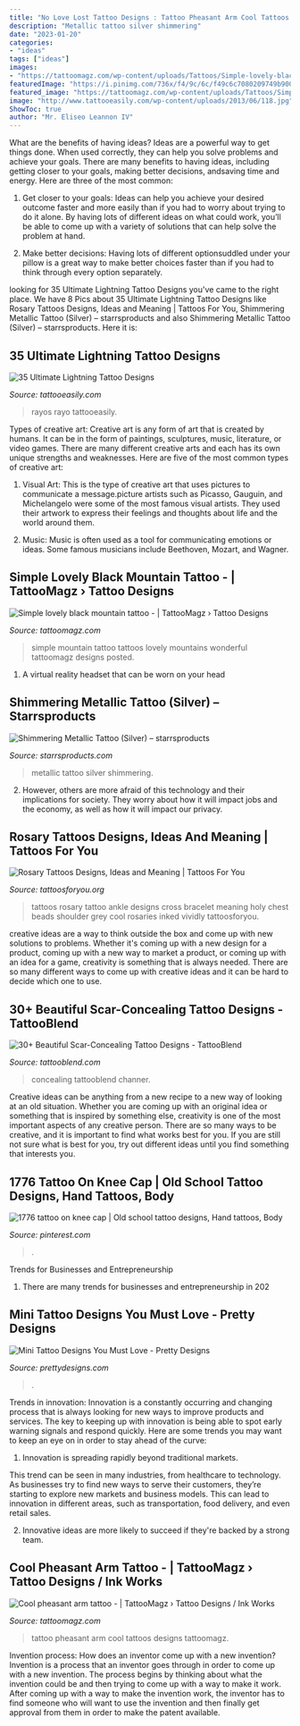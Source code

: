 ```yaml
---
title: "No Love Lost Tattoo Designs : Tattoo Pheasant Arm Cool Tattoos Designs Tattoomagz"
description: "Metallic tattoo silver shimmering"
date: "2023-01-20"
categories:
- "ideas"
tags: ["ideas"]
images:
- "https://tattoomagz.com/wp-content/uploads/Tattoos/Simple-lovely-black-mountain-tattoo.jpg"
featuredImage: "https://i.pinimg.com/736x/f4/9c/6c/f49c6c7080209749b900551af41a2a10.jpg"
featured_image: "https://tattoomagz.com/wp-content/uploads/Tattoos/Simple-lovely-black-mountain-tattoo.jpg"
image: "http://www.tattooeasily.com/wp-content/uploads/2013/06/118.jpg"
ShowToc: true
author: "Mr. Eliseo Leannon IV"
---
```



What are the benefits of having ideas?
Ideas are a powerful way to get things done. When used correctly, they can help you solve problems and achieve your goals. There are many benefits to having ideas, including getting closer to your goals, making better decisions, andsaving time and energy. Here are three of the most common: 
1. Get closer to your goals: Ideas can help you achieve your desired outcome faster and more easily than if you had to worry about trying to do it alone. By having lots of different ideas on what could work, you’ll be able to come up with a variety of solutions that can help solve the problem at hand.

2. Make better decisions: Having lots of different optionsuddled under your pillow is a great way to make better choices faster than if you had to think through every option separately.

	

		
looking for 35 Ultimate Lightning Tattoo Designs you've came to the right place. We have 8 Pics about 35 Ultimate Lightning Tattoo Designs like Rosary Tattoos Designs, Ideas and Meaning | Tattoos For You, Shimmering Metallic Tattoo (Silver) – starrsproducts and also Shimmering Metallic Tattoo (Silver) – starrsproducts. Here it is:
		
    
## 35 Ultimate Lightning Tattoo Designs

<img loading=lazy src="http://www.tattooeasily.com/wp-content/uploads/2013/06/118.jpg" onerror="this.onerror=null;this.src='https://tse1.mm.bing.net/th?id=OIP.RqOVh4LX4Uj8EY-J5i8V9AHaJN&amp;pid=15.1';" alt="35 Ultimate Lightning Tattoo Designs">

_Source: tattooeasily.com_

>rayos rayo tattooeasily. 

	

Types of creative art:
Creative art is any form of art that is created by humans. It can be in the form of paintings, sculptures, music, literature, or video games. There are many different creative arts and each has its own unique strengths and weaknesses. Here are five of the most common types of creative art:
1. Visual Art: This is the type of creative art that uses pictures to communicate a message.picture artists such as Picasso, Gauguin, and Michelangelo were some of the most famous visual artists. They used their artwork to express their feelings and thoughts about life and the world around them.

2. Music: Music is often used as a tool for communicating emotions or ideas. Some famous musicians include Beethoven, Mozart, and Wagner.

    
## Simple Lovely Black Mountain Tattoo - | TattooMagz › Tattoo Designs

<img loading=lazy src="https://tattoomagz.com/wp-content/uploads/Tattoos/Simple-lovely-black-mountain-tattoo.jpg" onerror="this.onerror=null;this.src='https://tse1.mm.bing.net/th?id=OIP.Hvq9yoNmhrfnIfV7DYGjcAHaJ4&amp;pid=15.1';" alt="Simple lovely black mountain tattoo - | TattooMagz › Tattoo Designs">

_Source: tattoomagz.com_

>simple mountain tattoo tattoos lovely mountains wonderful tattoomagz designs posted. 

	

1. A virtual reality headset that can be worn on your head

    
## Shimmering Metallic Tattoo (Silver) – Starrsproducts

<img loading=lazy src="https://starrsproducts.com/wp-content/uploads/2017/02/12-scaled.jpg" onerror="this.onerror=null;this.src='https://tse2.mm.bing.net/th?id=OIP.XuKdRqIjTzDwQiV-kK7ZBQHaLG&amp;pid=15.1';" alt="Shimmering Metallic Tattoo (Silver) – starrsproducts">

_Source: starrsproducts.com_

>metallic tattoo silver shimmering. 

	

2. However, others are more afraid of this technology and their implications for society. They worry about how it will impact jobs and the economy, as well as how it will impact our privacy. 

    
## Rosary Tattoos Designs, Ideas And Meaning | Tattoos For You

<img loading=lazy src="https://www.tattoosforyou.org/wp-content/uploads/2016/05/Rosary-Tattoos.jpg" onerror="this.onerror=null;this.src='https://tse1.mm.bing.net/th?id=OIP.HhT-QV3i9Fj4a6ST434qkAHaJ4&amp;pid=15.1';" alt="Rosary Tattoos Designs, Ideas and Meaning | Tattoos For You">

_Source: tattoosforyou.org_

>tattoos rosary tattoo ankle designs cross bracelet meaning holy chest beads shoulder grey cool rosaries inked vividly tattoosforyou. 

	

creative ideas are a way to think outside the box and come up with new solutions to problems. Whether it's coming up with a new design for a product, coming up with a new way to market a product, or coming up with an idea for a game, creativity is something that is always needed. There are so many different ways to come up with creative ideas and it can be hard to decide which one to use.

    
## 30+ Beautiful Scar-Concealing Tattoo Designs - TattooBlend

<img loading=lazy src="https://tattooblend.com/wp-content/uploads/2017/03/10-8.jpg" onerror="this.onerror=null;this.src='https://tse4.mm.bing.net/th?id=OIP.xpYZo_yj9vil1leXKouQGAHaHa&amp;pid=15.1';" alt="30+ Beautiful Scar-Concealing Tattoo Designs - TattooBlend">

_Source: tattooblend.com_

>concealing tattooblend channer. 

	

Creative ideas can be anything from a new recipe to a new way of looking at an old situation. Whether you are coming up with an original idea or something that is inspired by something else, creativity is one of the most important aspects of any creative person. There are so many ways to be creative, and it is important to find what works best for you. If you are still not sure what is best for you, try out different ideas until you find something that interests you.

    
## 1776 Tattoo On Knee Cap | Old School Tattoo Designs, Hand Tattoos, Body

<img loading=lazy src="https://i.pinimg.com/736x/f4/9c/6c/f49c6c7080209749b900551af41a2a10.jpg" onerror="this.onerror=null;this.src='https://tse3.mm.bing.net/th?id=OIP.33zCrM1pmt7MvBMDD1J9lQHaJ3&amp;pid=15.1';" alt="1776 tattoo on knee cap | Old school tattoo designs, Hand tattoos, Body">

_Source: pinterest.com_

>. 

	

Trends for Businesses and Entrepreneurship
1. There are many trends for businesses and entrepreneurship in 202
    
## Mini Tattoo Designs You Must Love - Pretty Designs

<img loading=lazy src="http://www.prettydesigns.com/wp-content/uploads/2014/11/Quote-Tattoo.jpg?is-pending-load=1" onerror="this.onerror=null;this.src='https://tse2.mm.bing.net/th?id=OIP.joqMmQcjT7G-zhHkp6uBzQHaKq&amp;pid=15.1';" alt="Mini Tattoo Designs You Must Love - Pretty Designs">

_Source: prettydesigns.com_

>. 

	

Trends in innovation:
Innovation is a constantly occurring and changing process that is always looking for new ways to improve products and services. The key to keeping up with innovation is being able to spot early warning signals and respond quickly. Here are some trends you may want to keep an eye on in order to stay ahead of the curve:
1. Innovation is spreading rapidly beyond traditional markets.

This trend can be seen in many industries, from healthcare to technology. As businesses try to find new ways to serve their customers, they’re starting to explore new markets and business models. This can lead to innovation in different areas, such as transportation, food delivery, and even retail sales.

2. Innovative ideas are more likely to succeed if they're backed by a strong team.

    
## Cool Pheasant Arm Tattoo - | TattooMagz › Tattoo Designs / Ink Works

<img loading=lazy src="https://tattoomagz.com/wp-content/uploads/Cool-pheasant-arm-tattoo.jpg" onerror="this.onerror=null;this.src='https://tse1.mm.bing.net/th?id=OIP.2A_ihcSvVKLy1VLILYJjHQHaJ4&amp;pid=15.1';" alt="Cool pheasant arm tattoo - | TattooMagz › Tattoo Designs / Ink Works">

_Source: tattoomagz.com_

>tattoo pheasant arm cool tattoos designs tattoomagz. 

	

Invention process: How does an inventor come up with a new invention?
Invention is a process that an inventor goes through in order to come up with a new invention. The process begins by thinking about what the invention could be and then trying to come up with a way to make it work. After coming up with a way to make the invention work, the inventor has to find someone who will want to use the invention and then finally get approval from them in order to make the patent available.

